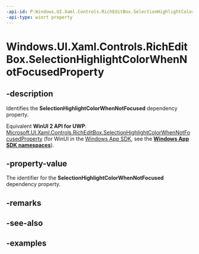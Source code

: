 ```yaml
---
-api-id: P:Windows.UI.Xaml.Controls.RichEditBox.SelectionHighlightColorWhenNotFocusedProperty
-api-type: winrt property
---
```


<!-- Property syntax.
public DependencyProperty SelectionHighlightColorWhenNotFocusedProperty { get; }
-->

# Windows.UI.Xaml.Controls.RichEditBox.SelectionHighlightColorWhenNotFocusedProperty

## -description
Identifies the **SelectionHighlightColorWhenNotFocused** dependency property.

Equivalent **WinUI 2 API for UWP**: [Microsoft.UI.Xaml.Controls.RichEditBox.SelectionHighlightColorWhenNotFocusedProperty](/windows/winui/api/microsoft.ui.xaml.controls.richeditbox.selectionhighlightcolorwhennotfocusedproperty) (for WinUI in the [Windows App SDK](/windows/apps/windows-app-sdk/), see the **[Windows App SDK namespaces](/windows/windows-app-sdk/api/winrt/)**).

## -property-value
The identifier for the **SelectionHighlightColorWhenNotFocused** dependency property.

## -remarks

## -see-also

## -examples

